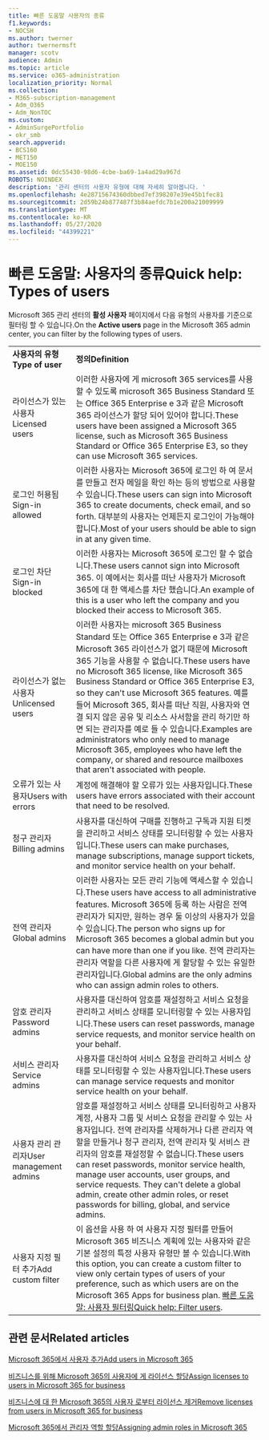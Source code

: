 ```yaml
---
title: 빠른 도움말 사용자의 종류
f1.keywords:
- NOCSH
ms.author: twerner
author: twernermsft
manager: scotv
audience: Admin
ms.topic: article
ms.service: o365-administration
localization_priority: Normal
ms.collection:
- M365-subscription-management
- Adm_O365
- Adm_NonTOC
ms.custom:
- AdminSurgePortfolio
- okr_smb
search.appverid:
- BCS160
- MET150
- MOE150
ms.assetid: 0dc55430-98d6-4cbe-ba69-1a4ad29a967d
ROBOTS: NOINDEX
description: '관리 센터의 사용자 유형에 대해 자세히 알아봅니다. '
ms.openlocfilehash: 4e28715674360dbbed7ef398207e39e45b1fec81
ms.sourcegitcommit: 2d59b24b877487f3b84aefdc7b1e200a21009999
ms.translationtype: MT
ms.contentlocale: ko-KR
ms.lasthandoff: 05/27/2020
ms.locfileid: "44399221"
---
```

# <a name="quick-help-types-of-users"></a><span data-ttu-id="10010-103">빠른 도움말: 사용자의 종류</span><span class="sxs-lookup"><span data-stu-id="10010-103">Quick help: Types of users</span></span>

<span data-ttu-id="10010-104">Microsoft 365 관리 센터의 **활성 사용자** 페이지에서 다음 유형의 사용자를 기준으로 필터링 할 수 있습니다.</span><span class="sxs-lookup"><span data-stu-id="10010-104">On the **Active users** page in the Microsoft 365 admin center, you can filter by the following types of users.</span></span> 
  
|||
|:-----|:-----|
|<span data-ttu-id="10010-105">**사용자의 유형**</span><span class="sxs-lookup"><span data-stu-id="10010-105">**Type of user**</span></span> <br/> |<span data-ttu-id="10010-106">**정의**</span><span class="sxs-lookup"><span data-stu-id="10010-106">**Definition**</span></span> <br/> |
|<span data-ttu-id="10010-107">라이선스가 있는 사용자</span><span class="sxs-lookup"><span data-stu-id="10010-107">Licensed users</span></span>  <br/> |<span data-ttu-id="10010-108">이러한 사용자에 게 microsoft 365 services를 사용할 수 있도록 microsoft 365 Business Standard 또는 Office 365 Enterprise e 3과 같은 Microsoft 365 라이선스가 할당 되어 있어야 합니다.</span><span class="sxs-lookup"><span data-stu-id="10010-108">These users have been assigned a Microsoft 365 license, such as Microsoft 365 Business Standard or Office 365 Enterprise E3, so they can use Microsoft 365 services.</span></span>  <br/> |
|<span data-ttu-id="10010-109">로그인 허용됨</span><span class="sxs-lookup"><span data-stu-id="10010-109">Sign-in allowed</span></span>  <br/> |<span data-ttu-id="10010-110">이러한 사용자는 Microsoft 365에 로그인 하 여 문서를 만들고 전자 메일을 확인 하는 등의 방법으로 사용할 수 있습니다.</span><span class="sxs-lookup"><span data-stu-id="10010-110">These users can sign into Microsoft 365 to create documents, check email, and so forth.</span></span> <span data-ttu-id="10010-111">대부분의 사용자는 언제든지 로그인이 가능해야 합니다.</span><span class="sxs-lookup"><span data-stu-id="10010-111">Most of your users should be able to sign in at any given time.</span></span>  <br/> |
|<span data-ttu-id="10010-112">로그인 차단</span><span class="sxs-lookup"><span data-stu-id="10010-112">Sign-in blocked</span></span>  <br/> |<span data-ttu-id="10010-113">이러한 사용자는 Microsoft 365에 로그인 할 수 없습니다.</span><span class="sxs-lookup"><span data-stu-id="10010-113">These users cannot sign into Microsoft 365.</span></span> <span data-ttu-id="10010-114">이 예에서는 회사를 떠난 사용자가 Microsoft 365에 대 한 액세스를 차단 했습니다.</span><span class="sxs-lookup"><span data-stu-id="10010-114">An example of this is a user who left the company and you blocked their access to Microsoft 365.</span></span>  <br/> |
|<span data-ttu-id="10010-115">라이선스가 없는 사용자</span><span class="sxs-lookup"><span data-stu-id="10010-115">Unlicensed users</span></span>  <br/> |<span data-ttu-id="10010-116">이러한 사용자는 microsoft 365 Business Standard 또는 Office 365 Enterprise e 3과 같은 Microsoft 365 라이선스가 없기 때문에 Microsoft 365 기능을 사용할 수 없습니다.</span><span class="sxs-lookup"><span data-stu-id="10010-116">These users have no Microsoft 365 license, like Microsoft 365 Business Standard or Office 365 Enterprise E3, so they can't use Microsoft 365 features.</span></span> <span data-ttu-id="10010-117">예를 들어 Microsoft 365, 회사를 떠난 직원, 사용자와 연결 되지 않은 공유 및 리소스 사서함을 관리 하기만 하면 되는 관리자를 예로 들 수 있습니다.</span><span class="sxs-lookup"><span data-stu-id="10010-117">Examples are administrators who only need to manage Microsoft 365, employees who have left the company, or shared and resource mailboxes that aren't associated with people.</span></span>  <br/> |
|<span data-ttu-id="10010-118">오류가 있는 사용자</span><span class="sxs-lookup"><span data-stu-id="10010-118">Users with errors</span></span>  <br/> |<span data-ttu-id="10010-119">계정에 해결해야 할 오류가 있는 사용자입니다.</span><span class="sxs-lookup"><span data-stu-id="10010-119">These users have errors associated with their account that need to be resolved.</span></span>  <br/> |
|<span data-ttu-id="10010-120">청구 관리자</span><span class="sxs-lookup"><span data-stu-id="10010-120">Billing admins</span></span>  <br/> |<span data-ttu-id="10010-121">사용자를 대신하여 구매를 진행하고 구독과 지원 티켓을 관리하고 서비스 상태를 모니터링할 수 있는 사용자입니다.</span><span class="sxs-lookup"><span data-stu-id="10010-121">These users can make purchases, manage subscriptions, manage support tickets, and monitor service health on your behalf.</span></span>  <br/> |
|<span data-ttu-id="10010-122">전역 관리자</span><span class="sxs-lookup"><span data-stu-id="10010-122">Global admins</span></span>  <br/> |<span data-ttu-id="10010-123">이러한 사용자는 모든 관리 기능에 액세스할 수 있습니다.</span><span class="sxs-lookup"><span data-stu-id="10010-123">These users have access to all administrative features.</span></span> <span data-ttu-id="10010-124">Microsoft 365에 등록 하는 사람은 전역 관리자가 되지만, 원하는 경우 둘 이상의 사용자가 있을 수 있습니다.</span><span class="sxs-lookup"><span data-stu-id="10010-124">The person who signs up for Microsoft 365 becomes a global admin but you can have more than one if you like.</span></span> <span data-ttu-id="10010-125">전역 관리자는 관리자 역할을 다른 사용자에 게 할당할 수 있는 유일한 관리자입니다.</span><span class="sxs-lookup"><span data-stu-id="10010-125">Global admins are the only admins who can assign admin roles to others.</span></span>  <br/> |
|<span data-ttu-id="10010-126">암호 관리자</span><span class="sxs-lookup"><span data-stu-id="10010-126">Password admins</span></span>  <br/> |<span data-ttu-id="10010-127">사용자를 대신하여 암호를 재설정하고 서비스 요청을 관리하고 서비스 상태를 모니터링할 수 있는 사용자입니다.</span><span class="sxs-lookup"><span data-stu-id="10010-127">These users can reset passwords, manage service requests, and monitor service health on your behalf.</span></span>  <br/> |
|<span data-ttu-id="10010-128">서비스 관리자</span><span class="sxs-lookup"><span data-stu-id="10010-128">Service admins</span></span>  <br/> |<span data-ttu-id="10010-129">사용자를 대신하여 서비스 요청을 관리하고 서비스 상태를 모니터링할 수 있는 사용자입니다.</span><span class="sxs-lookup"><span data-stu-id="10010-129">These users can manage service requests and monitor service health on your behalf.</span></span>  <br/> |
|<span data-ttu-id="10010-130">사용자 관리 관리자</span><span class="sxs-lookup"><span data-stu-id="10010-130">User management admins</span></span>  <br/> |<span data-ttu-id="10010-p105">암호를 재설정하고 서비스 상태를 모니터링하고 사용자 계정, 사용자 그룹 및 서비스 요청을 관리할 수 있는 사용자입니다. 전역 관리자를 삭제하거나 다른 관리자 역할을 만들거나 청구 관리자, 전역 관리자 및 서비스 관리자의 암호를 재설정할 수 없습니다.</span><span class="sxs-lookup"><span data-stu-id="10010-p105">These users can reset passwords, monitor service health, manage user accounts, user groups, and service requests. They can't delete a global admin, create other admin roles, or reset passwords for billing, global, and service admins.</span></span>  <br/> |
|<span data-ttu-id="10010-133">사용자 지정 필터 추가</span><span class="sxs-lookup"><span data-stu-id="10010-133">Add custom filter</span></span>  <br/> |<span data-ttu-id="10010-134">이 옵션을 사용 하 여 사용자 지정 필터를 만들어 Microsoft 365 비즈니스 계획에 있는 사용자와 같은 기본 설정의 특정 사용자 유형만 볼 수 있습니다.</span><span class="sxs-lookup"><span data-stu-id="10010-134">With this option, you can create a custom filter to view only certain types of users of your preference, such as which users are on the Microsoft 365 Apps for business plan.</span></span> <span data-ttu-id="10010-135">[빠른 도움말: 사용자 필터링](https://docs.microsoft.com/microsoft-365/admin/add-users/create-edit-or-delete-a-custom-user-view)</span><span class="sxs-lookup"><span data-stu-id="10010-135">[Quick help: Filter users](https://docs.microsoft.com/microsoft-365/admin/add-users/create-edit-or-delete-a-custom-user-view).</span></span>  <br/> |
   
## <a name="related-articles"></a><span data-ttu-id="10010-136">관련 문서</span><span class="sxs-lookup"><span data-stu-id="10010-136">Related articles</span></span>

[<span data-ttu-id="10010-137">Microsoft 365에서 사용자 추가</span><span class="sxs-lookup"><span data-stu-id="10010-137">Add users in Microsoft 365</span></span>](../add-users/add-users.md)
    
[<span data-ttu-id="10010-138">비즈니스를 위해 Microsoft 365의 사용자에 게 라이선스 할당</span><span class="sxs-lookup"><span data-stu-id="10010-138">Assign licenses to users in Microsoft 365 for business</span></span>](../manage/assign-licenses-to-users.md)
    
[<span data-ttu-id="10010-139">비즈니스에 대 한 Microsoft 365의 사용자 로부터 라이선스 제거</span><span class="sxs-lookup"><span data-stu-id="10010-139">Remove licenses from users in Microsoft 365 for business</span></span>](../manage/remove-licenses-from-users.md)
    
[<span data-ttu-id="10010-140">Microsoft 365에서 관리자 역할 할당</span><span class="sxs-lookup"><span data-stu-id="10010-140">Assigning admin roles in Microsoft 365</span></span>](../add-users/assign-admin-roles.md)
    

